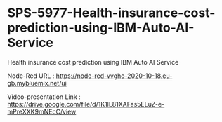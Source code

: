 # SPS-5977-Health-insurance-cost-prediction-using-IBM-Auto-AI-Service
Health insurance cost prediction using IBM Auto AI Service

Node-Red URL : https://node-red-vvgho-2020-10-18.eu-gb.mybluemix.net/ui

Video-presentation Link : https://drive.google.com/file/d/1K1lL81XAFas5ELuZ-e-mPreXXK9mNEcC/view
